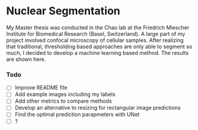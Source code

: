 # Nuclear Segmentation

My Master thesis was conducted in the Chao lab at the Friedrich Miescher Institute for Biomedical Research (Basel, Switzerland). A large part of my project involved confocal microscopy of cellular samples. After realizing that traditional, thresholding based approaches are only able to segment so much, I decided to develop a machine learning based method. The results are shown here.

### Todo
- [ ] Improve README file
- [ ] Add example images including my labels
- [ ] Add other metrics to compare methods
- [ ] Develop an alternative to resizing for rectangular image predictions
- [ ] Find the optimal prediction parapmeters with UNet
- [ ] ?
